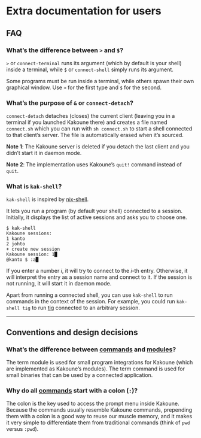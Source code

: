 # Extra documentation for users

## FAQ

### What’s the difference between `>` and `$`?

`>` or `connect-terminal` runs its argument
(which by default is your shell)
inside a terminal,
while `$` or `connect-shell` simply runs its argument.

Some programs must be run inside a terminal,
while others spawn their own graphical window.
Use `>` for the first type and `$` for the second.

### What’s the purpose of `&` or `connect-detach`?

`connect-detach` detaches (closes) the current client
(leaving you in a terminal if you launched Kakoune there) and
creates a file named `connect.sh` which you can run with `sh connect.sh`
to start a shell connected to that client’s server.
The file is automatically erased when it’s sourced.

**Note 1**: The Kakoune server is deleted if you detach the last client and
you didn’t start it in daemon mode.

**Note 2**: The implementation uses Kakoune’s `quit!` command instead of `quit`.

### What is `kak-shell`?

`kak-shell` is inspired by [nix-shell].

It lets you run a program (by default your shell) connected to a session.
Initially, it displays the list of active sessions and asks you to choose one.

```
$ kak-shell
Kakoune sessions:
1 kanto
2 johto
+ create new session
Kakoune session: 1█
@kanto $ :a█
```

If you enter a number _i_, it will try to connect to the _i_-th entry.
Otherwise, it will interpret the entry as a session name and connect to it.
If the session is not running, it will start it in daemon mode.

Apart from running a connected shell, you can use `kak-shell` to run
commands in the context of the session.
For example, you could run `kak-shell tig` to run [tig] connected to an arbitrary session.

[tig]: https://github.com/jonas/tig
[nix-shell]: https://nixos.org/nix/manual#sec-nix-shell

---

## Conventions and design decisions

### What’s the difference between [commands] and [modules]?

The term module is used for small program integrations for Kakoune
(which are implemented as Kakoune’s modules).
The term command is used for small binaries that can be used by a connected application.

[commands]: ../rc/connect/commands
[modules]:  ../rc/modules

### Why do all [commands] start with a colon (`:`)?

The colon is the key used to access the prompt menu inside Kakoune.
Because the commands usually resemble Kakoune commands,
prepending them with a colon is a good way to reuse our muscle memory,
and it makes it very simple to differentiate them from traditional commands
(think of `pwd` versus `:pwd`).

